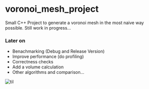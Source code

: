 # voronoi_mesh_project
Small C++ Project to generate a voronoi mesh in the most naive way possible. Still work in progress...

### Later on
- Benachmarking (Debug and Release Version)
- Improve performance (do profiling)
- Correctness checks
- Add a volume calculation
- Other algorithms and comparison...

![til](./figures/example_voronoi_animation.gif)